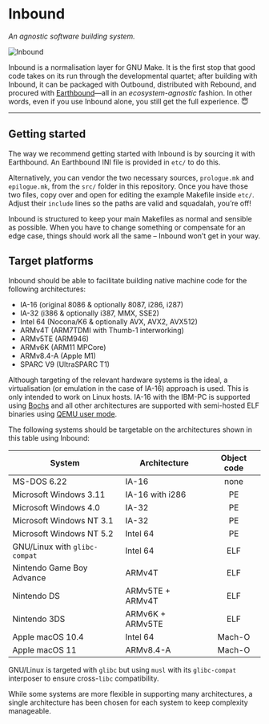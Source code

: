 # Inbound

_An agnostic software building system._

![Inbound](https://cdn.tohoku.ac/inbound-banner.jpg)

Inbound is a normalisation layer for GNU Make. It is the first stop that
good code takes on its run through the developmental quartet; after
building with Inbound, it can be packaged with Outbound, distributed
with Rebound, and procured with
[Earthbound](https://github.com/aquefir/earthbound)&mdash;all in an
_ecosystem-agnostic_ fashion. In other words, even if you use Inbound
alone, you still get the full experience. &#128519;

-----

## Getting started

The way we recommend getting started with Inbound is by sourcing it with
Earthbound. An Earthbound INI file is provided in `etc/` to do this.

Alternatively, you can vendor the two necessary sources, `prologue.mk`
and `epilogue.mk`, from the `src/` folder in this repository. Once you
have those two files, copy over and open for editing the example
Makefile inside `etc/`. Adjust their `include` lines so the paths are
valid and squadalah, you&rsquo;re off!

Inbound is structured to keep your main Makefiles as normal and sensible
as possible. When you have to change something or compensate for an edge
case, things should work all the same &ndash; Inbound won&rsquo;t get in
your way.

## Target platforms

Inbound should be able to facilitate building native machine code for
the following architectures:

- IA-16 (original 8086 &amp; optionally 8087, i286, i287)
- IA-32 (i386 &amp; optionally i387, MMX, SSE2)
- Intel 64 (Nocona/K6 &amp; optionally AVX, AVX2, AVX512)
- ARMv4T (ARM7TDMI with Thumb-1 interworking)
- ARMv5TE (ARM946)
- ARMv6K (ARM11 MPCore)
- ARMv8.4-A (Apple M1)
- SPARC V9 (UltraSPARC T1)

Although targeting of the relevant hardware systems is the ideal, a
virtualisation (or emulation in the case of IA-16) approach is used.
This is only intended to work on Linux hosts. IA-16 with the IBM-PC is
supported using [Bochs](https://github.com/bochs-emu/Bochs) and all
other architectures are supported with semi-hosted ELF binaries using
[QEMU user mode](https://www.qemu.org/docs/master/user/main.html).

The following systems should be targetable on the architectures shown in
this table using Inbound:

| System                        | Architecture     | Object code |
|-------------------------------|------------------|:-----------:|
| MS-DOS 6.22                   | IA-16            | none        |
| Microsoft Windows 3.11        | IA-16 with i286  | PE          |
| Microsoft Windows 4.0         | IA-32            | PE          |
| Microsoft Windows NT 3.1      | IA-32            | PE          |
| Microsoft Windows NT 5.2      | Intel 64         | PE          |
| GNU/Linux with `glibc-compat` | Intel 64         | ELF         |
| Nintendo Game Boy Advance     | ARMv4T           | ELF         |
| Nintendo DS                   | ARMv5TE + ARMv4T | ELF         |
| Nintendo 3DS                  | ARMv6K + ARMv5TE | ELF         |
| Apple macOS 10.4              | Intel 64         | Mach-O      |
| Apple macOS 11                | ARMv8.4-A        | Mach-O      |

GNU/Linux is targeted with `glibc` but using `musl` with its
`glibc-compat` interposer to ensure cross-`libc` compatibility.

While some systems are more flexible in supporting many architectures,
a single architecture has been chosen for each system to keep complexity
manageable.
